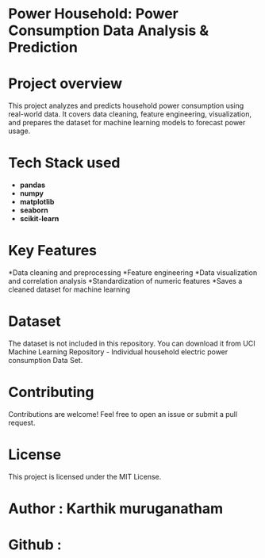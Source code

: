 # Power Household: Power Consumption Data Analysis & Prediction

# Project overview
This project analyzes and predicts household power consumption using real-world data. It covers data cleaning, feature engineering, visualization, and prepares the dataset for machine learning models to forecast power usage.


# Tech Stack used
- **pandas**
- **numpy**
- **matplotlib**
- **seaborn**
- **scikit-learn**


# Key Features
*Data cleaning and preprocessing
*Feature engineering
*Data visualization and correlation analysis
*Standardization of numeric features
*Saves a cleaned dataset for machine learning


# Dataset
The dataset is not included in this repository.
You can download it from UCI Machine Learning Repository - Individual household electric power consumption Data Set.


# Contributing
Contributions are welcome! Feel free to open an issue or submit a pull request.


# License
This project is licensed under the MIT License.


# **Author** : Karthik muruganatham
# **Github** : 

